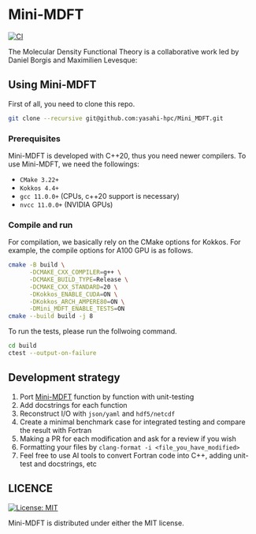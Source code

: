 <!--
SPDX-FileCopyrightText: (C) The Mini-MDFT development team, see COPYRIGHT.md file

SPDX-License-Identifier: MIT
-->

# Mini-MDFT

[![CI](https://github.com/yasahi-hpc/Mini_MDFT/actions/workflows/ci.yml/badge.svg)](https://github.com/yasahi-hpc/Mini_MDFT/actions/workflows/ci.yml)

The Molecular Density Functional Theory is a collaborative work led by Daniel Borgis and Maximilien Levesque:

## Using Mini-MDFT
First of all, you need to clone this repo.
```bash
git clone --recursive git@github.com:yasahi-hpc/Mini_MDFT.git
```

### Prerequisites
Mini-MDFT is developed with C++20, thus you need newer compilers.
To use Mini-MDFT, we need the followings:
* `CMake 3.22+`
* `Kokkos 4.4+`
* `gcc 11.0.0+` (CPUs, c++20 support is necessary)
* `nvcc 11.0.0+` (NVIDIA GPUs)

### Compile and run

For compilation, we basically rely on the CMake options for Kokkos. For example, the compile options for A100 GPU is as follows.
```bash
cmake -B build \
      -DCMAKE_CXX_COMPILER=g++ \
      -DCMAKE_BUILD_TYPE=Release \
      -DCMAKE_CXX_STANDARD=20 \
      -DKokkos_ENABLE_CUDA=ON \
      -DKokkos_ARCH_AMPERE80=ON \
      -DMini_MDFT_ENABLE_TESTS=ON
cmake --build build -j 8
```

To run the tests, please run the follwoing command.
```bash
cd build
ctest --output-on-failure
```

## Development strategy

1. Port [Mini-MDFT](https://github.com/LuJeMa/Mini_MDFT) function by function with unit-testing
2. Add docstrings for each function
3. Reconstruct I/O with `json/yaml` and `hdf5/netcdf`
4. Create a minimal benchmark case for integrated testing and compare the result with Fortran
5. Making a PR for each modification and ask for a review if you wish
6. Formatting your files by `clang-format -i <file_you_have_modified>`
7. Feel free to use AI tools to convert Fortran code into C++, adding unit-test and docstrings, etc

## LICENCE
[![License: MIT](https://img.shields.io/badge/License-MIT-yellow.svg)](https://opensource.org/licenses/MIT)

Mini-MDFT is distributed under either the MIT license.
